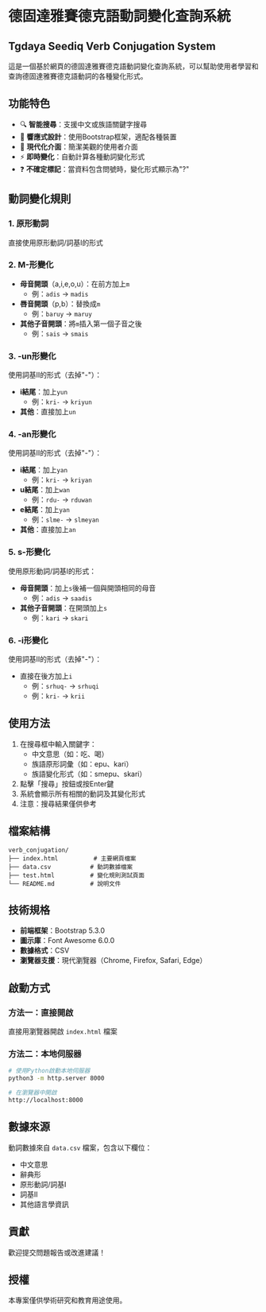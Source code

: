 # 德固達雅賽德克語動詞變化查詢系統
## Tgdaya Seediq Verb Conjugation System

這是一個基於網頁的德固達雅賽德克語動詞變化查詢系統，可以幫助使用者學習和查詢德固達雅賽德克語動詞的各種變化形式。

## 功能特色

- 🔍 **智能搜尋**：支援中文或族語關鍵字搜尋
- 📱 **響應式設計**：使用Bootstrap框架，適配各種裝置
- 🎨 **現代化介面**：簡潔美觀的使用者介面
- ⚡ **即時變化**：自動計算各種動詞變化形式
- ❓ **不確定標記**：當資料包含問號時，變化形式顯示為"?"

## 動詞變化規則

### 1. 原形動詞
直接使用原形動詞/詞基I的形式

### 2. M-形變化
- **母音開頭**（a,i,e,o,u）：在前方加上`m`
  - 例：`adis` → `madis`
- **唇音開頭**（p,b）：替換成`m`
  - 例：`baruy` → `maruy`
- **其他子音開頭**：將`m`插入第一個子音之後
  - 例：`sais` → `smais`

### 3. -un形變化
使用詞基II的形式（去掉"-"）：
- **i結尾**：加上`yun`
  - 例：`kri-` → `kriyun`
- **其他**：直接加上`un`

### 4. -an形變化
使用詞基II的形式（去掉"-"）：
- **i結尾**：加上`yan`
  - 例：`kri-` → `kriyan`
- **u結尾**：加上`wan`
  - 例：`rdu-` → `rduwan`
- **e結尾**：加上`yan`
  - 例：`slme-` → `slmeyan`
- **其他**：直接加上`an`

### 5. s-形變化
使用原形動詞/詞基I的形式：
- **母音開頭**：加上`s`後補一個與開頭相同的母音
  - 例：`adis` → `saadis`
- **其他子音開頭**：在開頭加上`s`
  - 例：`kari` → `skari`

### 6. -i形變化
使用詞基II的形式（去掉"-"）：
- 直接在後方加上`i`
  - 例：`srhuq-` → `srhuqi`
  - 例：`kri-` → `krii`

## 使用方法

1. 在搜尋框中輸入關鍵字：
   - 中文意思（如：吃、喝）
   - 族語原形詞彙（如：epu、kari）
   - 族語變化形式（如：smepu、skari）
2. 點擊「搜尋」按鈕或按Enter鍵
3. 系統會顯示所有相關的動詞及其變化形式
4. 注意：搜尋結果僅供參考

## 檔案結構

```
verb_conjugation/
├── index.html          # 主要網頁檔案
├── data.csv           # 動詞數據檔案
├── test.html          # 變化規則測試頁面
└── README.md          # 說明文件
```

## 技術規格

- **前端框架**：Bootstrap 5.3.0
- **圖示庫**：Font Awesome 6.0.0
- **數據格式**：CSV
- **瀏覽器支援**：現代瀏覽器（Chrome, Firefox, Safari, Edge）

## 啟動方式

### 方法一：直接開啟
直接用瀏覽器開啟 `index.html` 檔案

### 方法二：本地伺服器
```bash
# 使用Python啟動本地伺服器
python3 -m http.server 8000

# 在瀏覽器中開啟
http://localhost:8000
```

## 數據來源

動詞數據來自 `data.csv` 檔案，包含以下欄位：
- 中文意思
- 辭典形
- 原形動詞/詞基I
- 詞基II
- 其他語言學資訊

## 貢獻

歡迎提交問題報告或改進建議！

## 授權

本專案僅供學術研究和教育用途使用。 